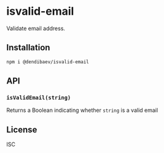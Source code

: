 # isvalid-email

Validate email address.

## Installation

```sh
npm i @dendibaev/isvalid-email
```

## API

### `isValidEmail(string)`

Returns a Boolean indicating whether `string` is a valid email

## License

ISC
